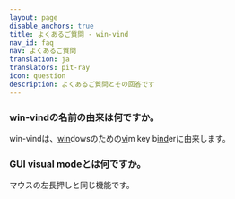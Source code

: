 ```yaml
---
layout: page
disable_anchors: true
title: よくあるご質問 - win-vind
nav_id: faq
nav: よくあるご質問
translation: ja
translators: pit-ray
icon: question
description: よくあるご質問とその回答です
---
```


### win-vindの名前の由来は何ですか。  
win-vindは、<u>win</u>dowsのための<u>vi</u>m key b<u>ind</u>erに由来します。
<br>

### GUI visual modeとは何ですか。
マウスの左長押しと同じ機能です。
<br>
